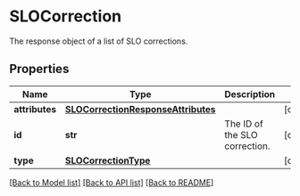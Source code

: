 # SLOCorrection

The response object of a list of SLO corrections.

## Properties

| Name           | Type                                                                      | Description                   | Notes      |
| -------------- | ------------------------------------------------------------------------- | ----------------------------- | ---------- |
| **attributes** | [**SLOCorrectionResponseAttributes**](SLOCorrectionResponseAttributes.md) |                               | [optional] |
| **id**         | **str**                                                                   | The ID of the SLO correction. | [optional] |
| **type**       | [**SLOCorrectionType**](SLOCorrectionType.md)                             |                               | [optional] |

[[Back to Model list]](README.md#documentation-for-models) [[Back to API list]](README.md#documentation-for-api-endpoints) [[Back to README]](README.md)
